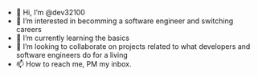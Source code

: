 - 👋 Hi, I’m @dev32100
- 👀 I’m interested in becomming a software engineer and switching careers
- 🌱 I’m currently learning the basics 
- 💞️ I’m looking to collaborate on projects related to what developers and software engineers do for a living
- 📫 How to reach me, PM my inbox.

<!---
dev32100/dev32100 is a ✨ special ✨ repository because its `README.md` (this file) appears on your GitHub profile.
You can click the Preview link to take a look at your changes.
--->

